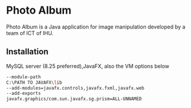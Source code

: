 # Photo Album

Photo Album is a Java application for image manipulation developed by a team of ICT of IHU.

## Installation

MySQL server (8.25 preferred),JavaFX,
also the VM options below


```bash
--module-path
C:\PATH TO JAVAFX\lib
--add-modules=javafx.controls,javafx.fxml,javafx.web
--add-exports
javafx.graphics/com.sun.javafx.sg.prism=ALL-UNNAMED
```